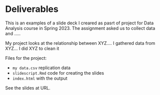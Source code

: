# Deliverables

This is an examples of a slide deck I creared as pasrt of project for Data Analysis course in Spring 2023. The assignment asked us to collect data and .....

My project looks at the relationship between XYZ.... I gathered data from XYZ... I did XYZ to clean it

Files for the project: 
- `my data.csv` replication data
- `slidescript.Rmd` code for creating the slides
- `index.html` with the output

See the slides at URL. 
